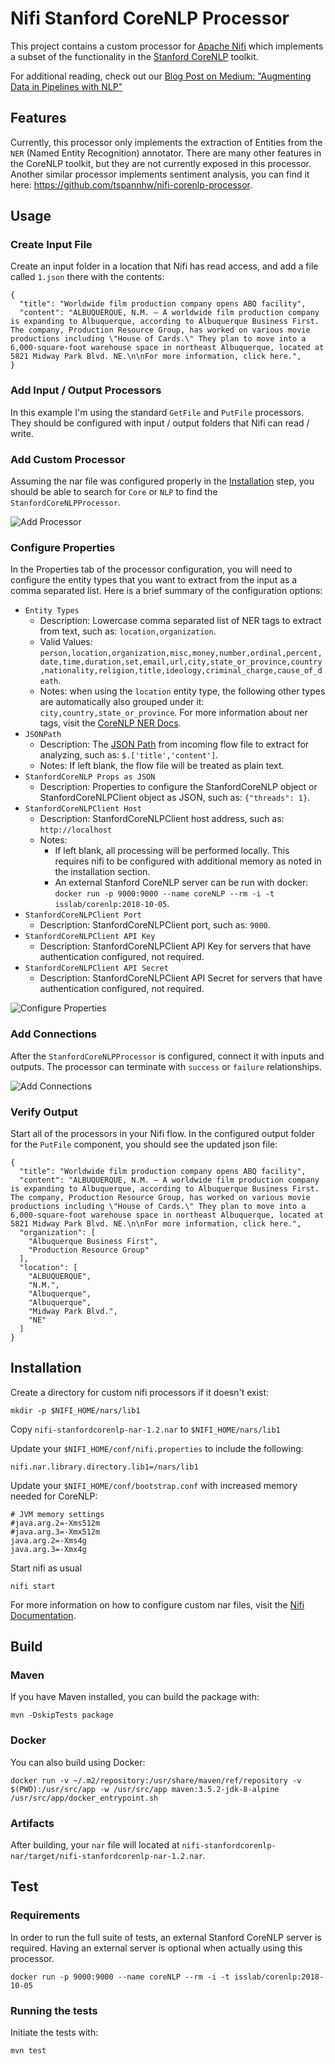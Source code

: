 # Nifi Stanford CoreNLP Processor

This project contains a custom processor for [Apache Nifi](https://nifi.apache.org/) which implements a subset of the functionality in the [Stanford CoreNLP](https://stanfordnlp.github.io/CoreNLP/) toolkit.

For additional reading, check out our [Blog Post on Medium: "Augmenting Data in Pipelines with NLP"](https://medium.com/iss-lab/augmenting-data-in-pipelines-with-nlp-5cdfab7d0306)

## Features

Currently, this processor only implements the extraction of Entities from the `NER` (Named Entity Recognition) annotator. There are many other features in the CoreNLP toolkit, but they are not currently exposed in this processor. Another similar processor implements sentiment analysis, you can find it here: https://github.com/tspannhw/nifi-corenlp-processor.

## Usage

### Create Input File

Create an input folder in a location that Nifi has read access, and add a file called `1.json` there with the contents:

```
{
  "title": "Worldwide film production company opens ABQ facility",
  "content": "ALBUQUERQUE, N.M. — A worldwide film production company is expanding to Albuquerque, according to Albuquerque Business First. The company, Production Resource Group, has worked on various movie productions including \"House of Cards.\" They plan to move into a 6,000-square-foot warehouse space in northeast Albuquerque, located at 5821 Midway Park Blvd. NE.\n\nFor more information, click here.",
}
```

### Add Input / Output Processors

In this example I'm using the standard `GetFile` and `PutFile` processors. They should be configured with input / output folders that Nifi can read / write.

### Add Custom Processor

Assuming the nar file was configured properly in the [Installation](#installation) step, you should be able to search for `Core` or `NLP` to find the `StanfordCoreNLPProcessor`.

![Add Processor](./doc/add_processor.png "Add Processor")

### Configure Properties

In the Properties tab of the processor configuration, you will need to configure the entity types that you want to extract from the input as a comma separated list. Here is a brief summary of the configuration options:

* `Entity Types`
  * Description: Lowercase comma separated list of NER tags to extract from text, such as: `location,organization`.
  * Valid Values: `person,location,organization,misc,money,number,ordinal,percent,date,time,duration,set,email,url,city,state_or_province,country,nationality,religion,title,ideology,criminal_charge,cause_of_death`.
  * Notes: when using the `location` entity type, the following other types are automatically also grouped under it: `city,country,state_or_province`. For more information about ner tags, visit the [CoreNLP NER Docs](https://stanfordnlp.github.io/CoreNLP/ner.html#description).
* `JSONPath`
  * Description: The [JSON Path](https://github.com/json-path) from incoming flow file to extract for analyzing, such as: `$.['title','content']`.
  * Notes: If left blank, the flow file will be treated as plain text.
* `StanfordCoreNLP Props as JSON`
  * Description: Properties to configure the StanfordCoreNLP object or StanfordCoreNLPClient object as JSON, such as: `{"threads": 1}`.
* `StanfordCoreNLPClient Host`
  * Description: StanfordCoreNLPClient host address, such as: `http://localhost` 
  * Notes:
    * If left blank, all processing will be performed locally. This requires nifi to be configured with additional memory as noted in the installation section.
    * An external Stanford CoreNLP server can be run with docker: `docker run -p 9000:9000 --name coreNLP --rm -i -t isslab/corenlp:2018-10-05`.
* `StanfordCoreNLPClient Port`
  * Description: StanfordCoreNLPClient port, such as: `9000`.
* `StanfordCoreNLPClient API Key`
  * Description: StanfordCoreNLPClient API Key for servers that have authentication configured, not required.
* `StanfordCoreNLPClient API Secret`
  * Description: StanfordCoreNLPClient API Secret for servers that have authentication configured, not required.

![Configure Properties](./doc/configure_local.png "Configure Properties")

### Add Connections

After the `StanfordCoreNLPProcessor` is configured, connect it with inputs and outputs. The processor can terminate with `success` or `failure` relationships.

![Add Connections](./doc/running.png "Add Connections")

### Verify Output

Start all of the processors in your Nifi flow. In the configured output folder for the `PutFile` component, you should see the updated json file:

```
{
  "title": "Worldwide film production company opens ABQ facility",
  "content": "ALBUQUERQUE, N.M. — A worldwide film production company is expanding to Albuquerque, according to Albuquerque Business First. The company, Production Resource Group, has worked on various movie productions including \"House of Cards.\" They plan to move into a 6,000-square-foot warehouse space in northeast Albuquerque, located at 5821 Midway Park Blvd. NE.\n\nFor more information, click here.",
  "organization": [
    "Albuquerque Business First",
    "Production Resource Group"
  ],
  "location": [
    "ALBUQUERQUE",
    "N.M.",
    "Albuquerque",
    "Albuquerque",
    "Midway Park Blvd.",
    "NE"
  ]
}
```

## Installation

Create a directory for custom nifi processors if it doesn't exist:

```
mkdir -p $NIFI_HOME/nars/lib1
```

Copy `nifi-stanfordcorenlp-nar-1.2.nar` to `$NIFI_HOME/nars/lib1`

Update your `$NIFI_HOME/conf/nifi.properties` to include the following:

```
nifi.nar.library.directory.lib1=/nars/lib1
```

Update your `$NIFI_HOME/conf/bootstrap.conf` with increased memory needed for CoreNLP:

```
# JVM memory settings
#java.arg.2=-Xms512m
#java.arg.3=-Xmx512m
java.arg.2=-Xms4g
java.arg.3=-Xmx4g
```

Start nifi as usual

```
nifi start
```

For more information on how to configure custom nar files, visit the [Nifi Documentation](https://nifi.apache.org/docs/nifi-docs/html/administration-guide.html#core-properties-br).

## Build

### Maven

If you have Maven installed, you can build the package with:

```
mvn -DskipTests package
```

### Docker

You can also build using Docker:

```
docker run -v ~/.m2/repository:/usr/share/maven/ref/repository -v $(PWD):/usr/src/app -w /usr/src/app maven:3.5.2-jdk-8-alpine /usr/src/app/docker_entrypoint.sh
```

### Artifacts

After building, your `nar` file will located at `nifi-stanfordcorenlp-nar/target/nifi-stanfordcorenlp-nar-1.2.nar`.

## Test

### Requirements

In order to run the full suite of tests, an external Stanford CoreNLP server is required. Having an external server is optional when actually using this processor.

```
docker run -p 9000:9000 --name coreNLP --rm -i -t isslab/corenlp:2018-10-05
```

### Running the tests

Initiate the tests with:

```
mvn test
```

